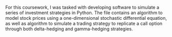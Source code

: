 For this coursework, I was tasked with developing software to simulate a series of investment strategies in Python. 
The file contains an algorithm to model stock prices using a one-dimensional stochastic differential equation, as well as algorithm to simulate a trading strategy to replicate a call option through both delta-hedging and gamma-hedging strategies.
